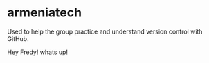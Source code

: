 # armeniatech
Used to help the group practice and understand version control with GitHub.

Hey Fredy! whats up!